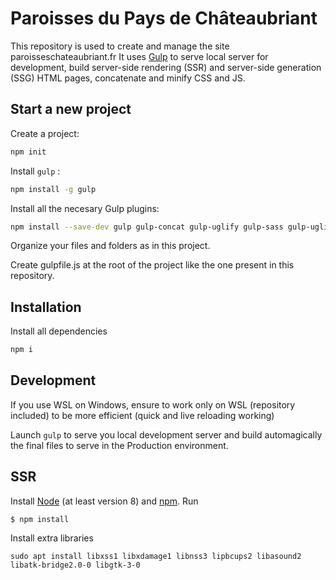 # Paroisses du Pays de Châteaubriant

This repository is used to create and manage the site paroisseschateaubriant.fr
It uses [Gulp](https://gulpjs.com) to serve local server for development, build server-side rendering (SSR) and server-side generation (SSG) HTML pages, concatenate and minify CSS and JS.

## Start a new project 

Create a project:

```bash
npm init
```

Install `gulp` :

```bash
npm install -g gulp
```

Install all the necesary Gulp plugins:

```bash
npm install --save-dev gulp gulp-concat gulp-uglify gulp-sass gulp-uglify gulp-sourcemaps through2 gulp-html-extend browser-sync path
```

Organize your files and folders as in this project.

Create gulpfile.js at the root of the project like the one present in this repository.

## Installation

Install all dependencies

```bash
npm i
```

## Development

If you use WSL on Windows, ensure to work only on WSL (repository included) to be more efficient (quick and live reloading working)

Launch `gulp` to serve you local development server and build automagically the final files to serve in the Production environment.

## SSR

Install [Node](https://nodejs.org/) (at least version 8) and [npm](https://www.npmjs.com/). Run

```
$ npm install
```

Install extra libraries

```
sudo apt install libxss1 libxdamage1 libnss3 lipbcups2 libasound2 libatk-bridge2.0-0 libgtk-3-0
```